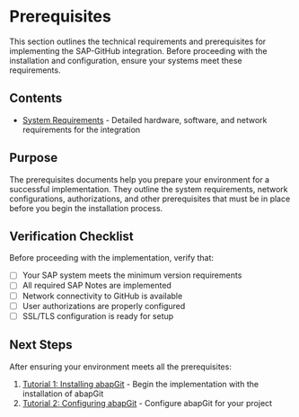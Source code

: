 # Prerequisites

This section outlines the technical requirements and prerequisites for implementing the SAP-GitHub integration. Before proceeding with the installation and configuration, ensure your systems meet these requirements.

## Contents

- [System Requirements](./system-requirements.md) - Detailed hardware, software, and network requirements for the integration

## Purpose

The prerequisites documents help you prepare your environment for a successful implementation. They outline the system requirements, network configurations, authorizations, and other prerequisites that must be in place before you begin the installation process.

## Verification Checklist

Before proceeding with the implementation, verify that:

- [ ] Your SAP system meets the minimum version requirements
- [ ] All required SAP Notes are implemented
- [ ] Network connectivity to GitHub is available
- [ ] User authorizations are properly configured
- [ ] SSL/TLS configuration is ready for setup

## Next Steps

After ensuring your environment meets all the prerequisites:

1. [Tutorial 1: Installing abapGit](../3-setup-guide/installing-abapgit.md) - Begin the implementation with the installation of abapGit
2. [Tutorial 2: Configuring abapGit](../3-setup-guide/configure-abapgit.md) - Configure abapGit for your project 